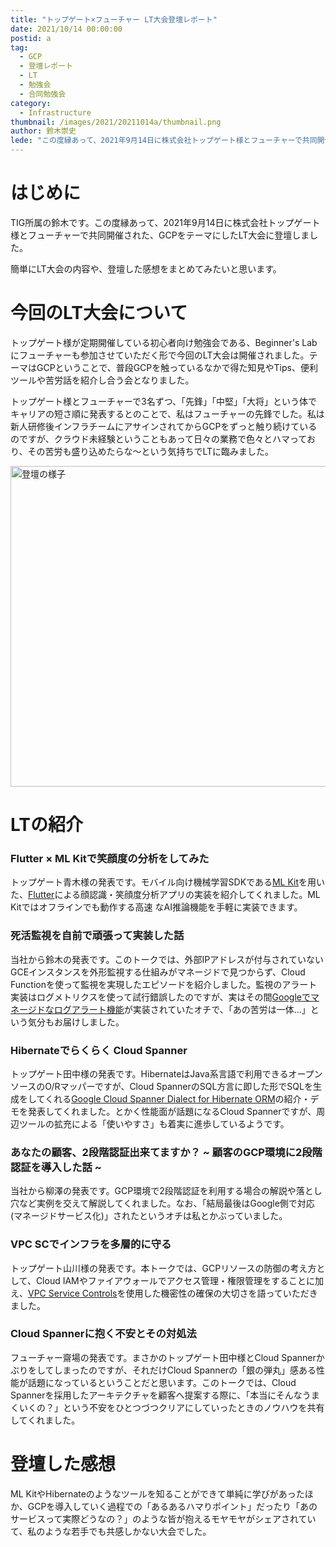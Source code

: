 ```yaml
---
title: "トップゲート×フューチャー LT大会登壇レポート"
date: 2021/10/14 00:00:00
postid: a
tag:
  - GCP
  - 登壇レポート
  - LT
  - 勉強会
  - 合同勉強会
category:
  - Infrastructure
thumbnail: /images/2021/20211014a/thumbnail.png
author: 鈴木崇史
lede: "この度縁あって、2021年9月14日に株式会社トップゲート様とフューチャーで共同開催された、GCPをテーマにしたLT大会に登壇しました。簡単にLT大会の内容や、登壇した感想をまとめてみたいと思います。トップゲート様が定期開催している初心者向け勉強会である、Beginner's Labにフューチャーも参加させていただく形で今回のLT大会は開催されました。"
---
```

# はじめに

TIG所属の鈴木です。この度縁あって、2021年9月14日に株式会社トップゲート様とフューチャーで共同開催された、GCPをテーマにしたLT大会に登壇しました。

簡単にLT大会の内容や、登壇した感想をまとめてみたいと思います。

# 今回のLT大会について

トップゲート様が定期開催している初心者向け勉強会である、Beginner's Labにフューチャーも参加させていただく形で今回のLT大会は開催されました。テーマはGCPということで、普段GCPを触っているなかで得た知見やTips、便利ツールや苦労話を紹介し合う会となりました。

トップゲート様とフューチャーで3名ずつ、「先鋒」「中堅」「大将」という体でキャリアの短さ順に発表するとのことで、私はフューチャーの先鋒でした。私は新人研修後インフラチームにアサインされてからGCPをずっと触り続けているのですが、クラウド未経験ということもあって日々の業務で色々とハマっており、その苦労も盛り込めたらな～という気持ちでLTに臨みました。

<img src="/images/2021/20211014a/image.png" alt="登壇の様子" width="1200" height="513" loading="lazy">

# LTの紹介

### Flutter × ML Kitで笑顔度の分析をしてみた

トップゲート青木様の発表です。モバイル向け機械学習SDKである[ML Kit](https://developers.google.com/ml-kit)を用いた、[Flutter](https://future-architect.github.io/articles/20210510a/)による顔認識・笑顔度分析アプリの実装を紹介してくれました。ML Kitではオフラインでも動作する高速 なAI推論機能を手軽に実装できます。

### 死活監視を自前で頑張って実装した話

当社から鈴木の発表です。このトークでは、外部IPアドレスが付与されていないGCEインスタンスを外形監視する仕組みがマネージドで見つからず、Cloud Functionを使って監視を実現したエピソードを紹介しました。監視のアラート実装はログメトリクスを使って試行錯誤したのですが、実はその間[Googleでマネージドなログアラート機能](https://cloud.google.com/blog/ja/products/operations/create-logs-alerts-preview)が実装されていたオチで、「あの苦労は一体...」という気分もお届けしました。

<script async class="speakerdeck-embed" data-id="98f9c63325be4014a84cfb5a1ce9e875" data-ratio="1.77777777777778" src="//speakerdeck.com/assets/embed.js"></script>

### Hibernateでらくらく Cloud Spanner

トップゲート田中様の発表です。HibernateはJava系言語で利用できるオープンソースのO/Rマッパーですが、Cloud SpannerのSQL方言に即した形でSQLを生成をしてくれる[Google Cloud Spanner Dialect for Hibernate ORM](https://github.com/GoogleCloudPlatform/google-cloud-spanner-hibernate)の紹介・デモを発表してくれました。とかく性能面が話題になるCloud Spannerですが、周辺ツールの拡充による「使いやすさ」も着実に進歩しているようです。

### あなたの顧客、2段階認証出来てますか？ ~ 顧客のGCP環境に2段階認証を導入した話 ~

当社から柳澤の発表です。GCP環境で2段階認証を利用する場合の解説や落とし穴など実例を交えて解説してくれました。なお、「結局最後はGoogle側で対応(マネージドサービス化)」されたというオチは私とかぶっていました。
<script async class="speakerdeck-embed" data-id="2f5d243ff7e3474295de83fc728fc5ee" data-ratio="1.77777777777778" src="//speakerdeck.com/assets/embed.js"></script>

### VPC SCでインフラを多層的に守る

トップゲート山川様の発表です。本トークでは、GCPリソースの防御の考え方として、Cloud IAMやファイアウォールでアクセス管理・権限管理をすることに加え、[VPC Service Controls](https://cloud.google.com/vpc-service-controls)を使用した機密性の確保の大切さを語っていただきました。

### Cloud Spannerに抱く不安とその対処法

フューチャー齋場の発表です。まさかのトップゲート田中様とCloud Spannerかぶりをしてしまったのですが、それだけCloud Spannerの「銀の弾丸」感ある性能が話題になっているということだと思います。このトークでは、Cloud Spannerを採用したアーキテクチャを顧客へ提案する際に、「本当にそんなうまくいくの？」という不安をひとつづつクリアにしていったときのノウハウを共有してくれました。

<script async class="speakerdeck-embed" data-id="1fdc2c8b3271489695859e397fd9031a" data-ratio="1.77777777777778" src="//speakerdeck.com/assets/embed.js"></script>

# 登壇した感想

ML KitやHibernateのようなツールを知ることができて単純に学びがあったほか、GCPを導入していく過程での「あるあるハマりポイント」だったり「あのサービスって実際どうなの？」のような皆が抱えるモヤモヤがシェアされていて、私のような若手でも共感しかない大会でした。
